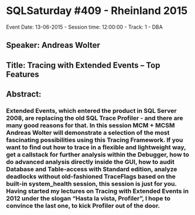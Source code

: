 # SQLSaturday #409 - Rheinland 2015
Event Date: 13-06-2015 - Session time: 12:00:00 - Track: 1 - DBA
## Speaker: Andreas Wolter
## Title: Tracing with Extended Events – Top Features 
## Abstract:
### Extended Events, which entered the product in SQL Server 2008, are replacing the old SQL Trace  Profiler - and there are many good reasons for that. In this session MCM + MCSM Andreas Wolter will demonstrate a selection of the most fascinating possibilities using this Tracing Framework. If you want to find out how to trace in a flexible and lightweight way, get a callstack for further analysis within the Debugger, how to do advanced analysis directly inside the GUI, how to audit Database and Table-access with Standard edition, analyze deadlocks without old-fashioned TraceFlags based on the built-in system_health session, this session is just for you. Having started my lectures on Tracing with Extended Events in 2012 under the slogan “Hasta la vista, Profiler”, I hope to convince the last one, to kick Profiler out of the door.
